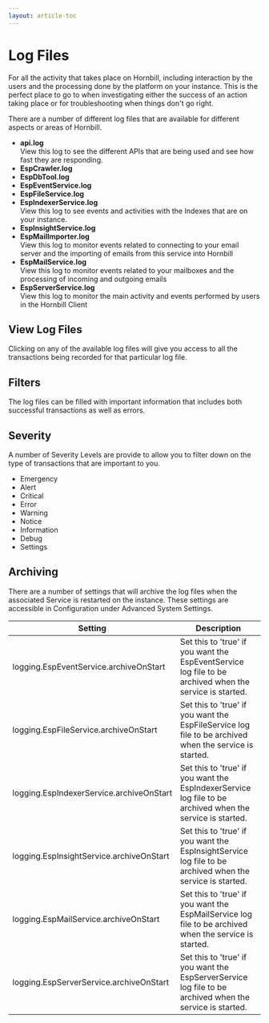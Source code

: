 ```yaml
---
layout: article-toc
---
```

# Log Files

For all the activity that takes place on Hornbill, including interaction by the users and the processing done by the platform on your instance. This is the perfect place to go to when investigating either the success of an action taking place or for troubleshooting when things don't go right.

There are a number of different log files that are available for different aspects or areas of Hornbill.

* **api.log**<br>View this log to see the different APIs that are being used and see how fast they are responding.
* **EspCrawler.log**<br>
* **EspDbTool.log**<br>
* **EspEventService.log**<br>
* **EspFileService.log**<br>
* **EspIndexerService.log**<br>View this log to see events and activities with the Indexes that are on your instance.
* **EspInsightService.log**<br>
* **EspMailImporter.log**<br>View this log to monitor events related to connecting to your email server and the importing of emails from this service into Hornbill
* **EspMailService.log**<br>View this log to monitor events related to your mailboxes and the processing of incoming and outgoing emails
* **EspServerService.log**<br>View this log to monitor the main activity and events performed by users in the Hornbill Client

## View Log Files
Clicking on any of the available log files will give you access to all the transactions being recorded for that particular log file.

## Filters
The log files can be filled with important information that includes both successful transactions as well as errors.

## Severity
A number of Severity Levels are provide to allow you to filter down on the type of transactions that are important to you.
* Emergency
* Alert
* Critical
* Error
* Warning
* Notice
* Information
* Debug
* Settings

## Archiving
There are a number of settings that will archive the log files when the associated Service is restarted on the instance. These settings are accessible in Configuration under Advanced System Settings.

|Setting|Description|
|-|-|
|logging.EspEventService.archiveOnStart|Set this to 'true' if you want the EspEventService log file to be archived when the service is started.|
|logging.EspFileService.archiveOnStart|Set this to 'true' if you want the EspFileService log file to be archived when the service is started.|
|logging.EspIndexerService.archiveOnStart|Set this to 'true' if you want the EspIndexerService log file to be archived when the service is started.|
|logging.EspInsightService.archiveOnStart|Set this to 'true' if you want the EspInsightService log file to be archived when the service is started.
|logging.EspMailService.archiveOnStart|Set this to 'true' if you want the EspMailService log file to be archived when the service is started.|
|logging.EspServerService.archiveOnStart|Set this to 'true' if you want the EspServerService log file to be archived when the service is started.|

<!-- https://wiki.hornbill.com/index.php?title=Log_Files -->